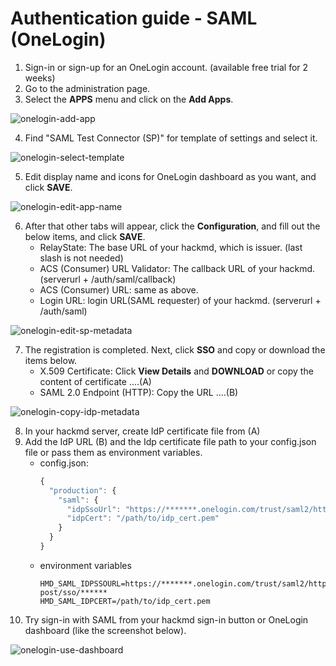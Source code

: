 Authentication guide - SAML (OneLogin)
===

1. Sign-in or sign-up for an OneLogin account. (available free trial for 2 weeks)
2. Go to the administration page.
3. Select the **APPS** menu and click on the **Add Apps**.

![onelogin-add-app](../images/auth/onelogin-add-app.png)

4. Find "SAML Test Connector (SP)" for template of settings and select it.

![onelogin-select-template](../images/auth/onelogin-select-template.png)

5. Edit display name and icons for OneLogin dashboard as you want, and click **SAVE**.

![onelogin-edit-app-name](../images/auth/onelogin-edit-app-name.png)

6. After that other tabs will appear, click the **Configuration**, and fill out the below items, and click **SAVE**.
    * RelayState: The base URL of your hackmd, which is issuer. (last slash is not needed)
    * ACS (Consumer) URL Validator: The callback URL of your hackmd. (serverurl + /auth/saml/callback)
    * ACS (Consumer) URL: same as above.
    * Login URL: login URL(SAML requester) of your hackmd. (serverurl + /auth/saml)

![onelogin-edit-sp-metadata](../images/auth/onelogin-edit-sp-metadata.png)

7. The registration is completed. Next, click **SSO** and copy or download the items below.
    * X.509 Certificate: Click **View Details** and **DOWNLOAD** or copy the content of certificate ....(A)
    * SAML 2.0 Endpoint (HTTP): Copy the URL ....(B)

![onelogin-copy-idp-metadata](../images/auth/onelogin-copy-idp-metadata.png)

8. In your hackmd server, create IdP certificate file from (A)
9. Add the IdP URL (B) and the Idp certificate file path to your config.json file or pass them as environment variables.
    * config.json:
      ````javascript
      {
        "production": {
          "saml": {
            "idpSsoUrl": "https://*******.onelogin.com/trust/saml2/http-post/sso/******",
            "idpCert": "/path/to/idp_cert.pem"
          }
        }
      }
      ````
    * environment variables
      ````
      HMD_SAML_IDPSSOURL=https://*******.onelogin.com/trust/saml2/http-post/sso/******
      HMD_SAML_IDPCERT=/path/to/idp_cert.pem
      ````
10. Try sign-in with SAML from your hackmd sign-in button or OneLogin dashboard (like the screenshot below).

![onelogin-use-dashboard](../images/auth/onelogin-use-dashboard.png)
